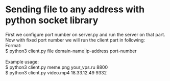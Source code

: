 # Sending file to any address with python socket library <br>
First we configure port number on server.py and run the server on that part. Now with fixed port number we will run the client part in following: <br>
Format: <br>
	$ python3 client.py file domain-name|ip-address port-number <br>
<br>
Example usage:<br>
	$ python3 client.py meme.png your_vps.ru 8800 <br>
	$ python3 client.py video.mp4 18.33.12.49 9332 <br>

